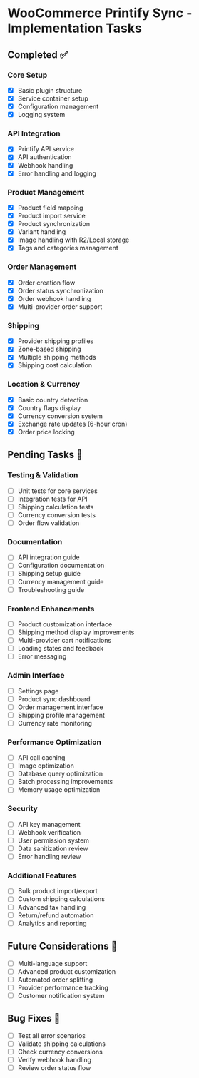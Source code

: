 # WooCommerce Printify Sync - Implementation Tasks

## Completed ✅

### Core Setup
- [x] Basic plugin structure
- [x] Service container setup
- [x] Configuration management
- [x] Logging system

### API Integration
- [x] Printify API service
- [x] API authentication
- [x] Webhook handling
- [x] Error handling and logging

### Product Management
- [x] Product field mapping
- [x] Product import service
- [x] Product synchronization
- [x] Variant handling
- [x] Image handling with R2/Local storage
- [x] Tags and categories management

### Order Management
- [x] Order creation flow
- [x] Order status synchronization
- [x] Order webhook handling
- [x] Multi-provider order support

### Shipping
- [x] Provider shipping profiles
- [x] Zone-based shipping
- [x] Multiple shipping methods
- [x] Shipping cost calculation

### Location & Currency
- [x] Basic country detection
- [x] Country flags display
- [x] Currency conversion system
- [x] Exchange rate updates (6-hour cron)
- [x] Order price locking

## Pending Tasks 📝

### Testing & Validation
- [ ] Unit tests for core services
- [ ] Integration tests for API
- [ ] Shipping calculation tests
- [ ] Currency conversion tests
- [ ] Order flow validation

### Documentation
- [ ] API integration guide
- [ ] Configuration documentation
- [ ] Shipping setup guide
- [ ] Currency management guide
- [ ] Troubleshooting guide

### Frontend Enhancements
- [ ] Product customization interface
- [ ] Shipping method display improvements
- [ ] Multi-provider cart notifications
- [ ] Loading states and feedback
- [ ] Error messaging

### Admin Interface
- [ ] Settings page
- [ ] Product sync dashboard
- [ ] Order management interface
- [ ] Shipping profile management
- [ ] Currency rate monitoring

### Performance Optimization
- [ ] API call caching
- [ ] Image optimization
- [ ] Database query optimization
- [ ] Batch processing improvements
- [ ] Memory usage optimization

### Security
- [ ] API key management
- [ ] Webhook verification
- [ ] User permission system
- [ ] Data sanitization review
- [ ] Error handling review

### Additional Features
- [ ] Bulk product import/export
- [ ] Custom shipping calculations
- [ ] Advanced tax handling
- [ ] Return/refund automation
- [ ] Analytics and reporting

## Future Considerations 🔄
- [ ] Multi-language support
- [ ] Advanced product customization
- [ ] Automated order splitting
- [ ] Provider performance tracking
- [ ] Customer notification system

## Bug Fixes 🐛
- [ ] Test all error scenarios
- [ ] Validate shipping calculations
- [ ] Check currency conversions
- [ ] Verify webhook handling
- [ ] Review order status flow